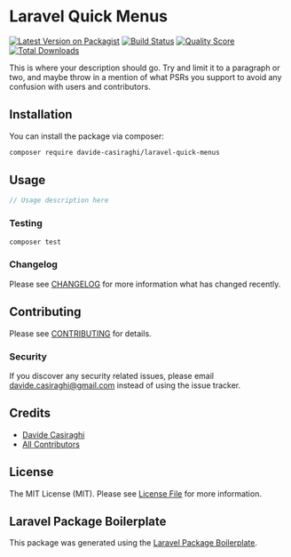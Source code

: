 # Laravel Quick Menus

[![Latest Version on Packagist](https://img.shields.io/packagist/v/davide-casiraghi/laravel-quick-menus.svg?style=flat-square)](https://packagist.org/packages/davide-casiraghi/laravel-quick-menus)
[![Build Status](https://img.shields.io/travis/davide-casiraghi/laravel-quick-menus/master.svg?style=flat-square)](https://travis-ci.org/davide-casiraghi/laravel-quick-menus)
[![Quality Score](https://img.shields.io/scrutinizer/g/davide-casiraghi/laravel-quick-menus.svg?style=flat-square)](https://scrutinizer-ci.com/g/davide-casiraghi/laravel-quick-menus)
[![Total Downloads](https://img.shields.io/packagist/dt/davide-casiraghi/laravel-quick-menus.svg?style=flat-square)](https://packagist.org/packages/davide-casiraghi/laravel-quick-menus)

This is where your description should go. Try and limit it to a paragraph or two, and maybe throw in a mention of what PSRs you support to avoid any confusion with users and contributors.

## Installation

You can install the package via composer:

```bash
composer require davide-casiraghi/laravel-quick-menus
```

## Usage

``` php
// Usage description here
```

### Testing

``` bash
composer test
```

### Changelog

Please see [CHANGELOG](CHANGELOG.md) for more information what has changed recently.

## Contributing

Please see [CONTRIBUTING](CONTRIBUTING.md) for details.

### Security

If you discover any security related issues, please email davide.casiraghi@gmail.com instead of using the issue tracker.

## Credits

- [Davide Casiraghi](https://github.com/davide-casiraghi)
- [All Contributors](../../contributors)

## License

The MIT License (MIT). Please see [License File](LICENSE.md) for more information.

## Laravel Package Boilerplate

This package was generated using the [Laravel Package Boilerplate](https://laravelpackageboilerplate.com).

